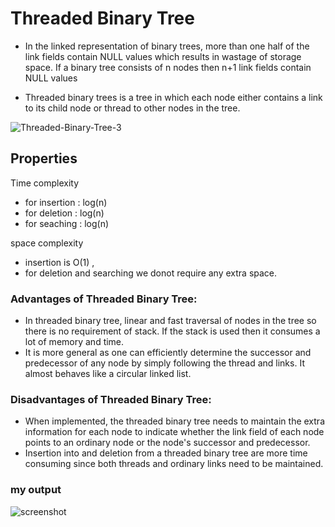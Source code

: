 # Threaded Binary Tree

- In the linked representation of binary trees, more than one half of the link fields contain NULL values
 which results in wastage of storage space. If a binary tree consists of n nodes then n+1 link fields contain NULL values

- Threaded binary trees is a tree in which each node either contains a link to its child 
node or thread to other nodes in the tree.

![Threaded-Binary-Tree-3](https://user-images.githubusercontent.com/91557659/162864478-edd443f3-1007-474a-929f-edf343620038.png)

## Properties
Time complexity 

- for insertion : log(n)
- for deletion : log(n)
- for seaching : log(n)

space complexity 
- insertion is O(1) , 
- for deletion and searching we donot require any extra space.

### Advantages of Threaded Binary Tree:

- In threaded binary tree, linear and fast traversal of nodes in the tree so there is no requirement of stack. If the stack is used then it consumes a lot of memory and time.
- It is more general as one can efficiently determine the successor and predecessor of any node by simply following the thread and links. It almost behaves like a circular linked list.
### Disadvantages of Threaded Binary Tree:

- When implemented, the threaded binary tree needs to maintain the extra information for each node to indicate whether the link field of each node points to an ordinary node or the node's successor and predecessor.
- Insertion into and deletion from a threaded binary tree are more time consuming since both threads and ordinary links need to be maintained.

### my output
  ![screenshot](https://user-images.githubusercontent.com/91557659/162948412-0edeb68b-2516-4c38-8fac-c17bd222134c.PNG)